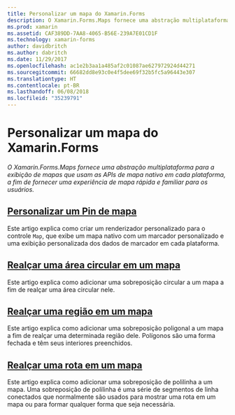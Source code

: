 ```yaml
---
title: Personalizar um mapa do Xamarin.Forms
description: O Xamarin.Forms.Maps fornece uma abstração multiplataforma para a exibição de mapas que usam as APIs de mapa nativo em cada plataforma, a fim de fornecer uma experiência de mapa rápida e familiar para os usuários.
ms.prod: xamarin
ms.assetid: CAF389DD-7AA8-4065-B56E-239A7E01CD1F
ms.technology: xamarin-forms
author: davidbritch
ms.author: dabritch
ms.date: 11/29/2017
ms.openlocfilehash: ac1e2b3aa1a485af2c01087ae627972924d44271
ms.sourcegitcommit: 66682dd8e93c0e4f5dee69f32b5fc5a96443e307
ms.translationtype: HT
ms.contentlocale: pt-BR
ms.lasthandoff: 06/08/2018
ms.locfileid: "35239791"
---
```

# <a name="customizing-a-xamarinforms-map"></a>Personalizar um mapa do Xamarin.Forms

_O Xamarin.Forms.Maps fornece uma abstração multiplataforma para a exibição de mapas que usam as APIs de mapa nativo em cada plataforma, a fim de fornecer uma experiência de mapa rápida e familiar para os usuários._

## <a name="customizing-a-map-pincustomized-pinmd"></a>[Personalizar um Pin de mapa](customized-pin.md)

Este artigo explica como criar um renderizador personalizado para o controle `Map`, que exibe um mapa nativo com um marcador personalizado e uma exibição personalizada dos dados de marcador em cada plataforma.

## <a name="highlighting-a-circular-area-on-a-mapcircle-map-overlaymd"></a>[Realçar uma área circular em um mapa](circle-map-overlay.md)

Este artigo explica como adicionar uma sobreposição circular a um mapa a fim de realçar uma área circular nele.

## <a name="highlighting-a-region-on-a-mappolygon-map-overlaymd"></a>[Realçar uma região em um mapa](polygon-map-overlay.md)

Este artigo explica como adicionar uma sobreposição poligonal a um mapa a fim de realçar uma determinada região dele. Polígonos são uma forma fechada e têm seus interiores preenchidos.

## <a name="highlighting-a-route-on-a-mappolyline-map-overlaymd"></a>[Realçar uma rota em um mapa](polyline-map-overlay.md)

Este artigo explica como adicionar uma sobreposição de polilinha a um mapa. Uma sobreposição de polilinha é uma série de segmentos de linha conectados que normalmente são usados para mostrar uma rota em um mapa ou para formar qualquer forma que seja necessária.
